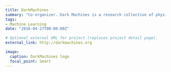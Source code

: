 ```yaml
---
title: DarkMachines
summary: "Co-organizer. Dark Machines is a research collective of physicists and data scientists with the goal to uncover the mysteries of the dark Universe."
tags:
- Machine Learning
date: "2016-04-27T00:00:00Z"

# Optional external URL for project (replaces project detail page).
external_link: http://darkmachines.org

image:
  caption: DarkMachines logo
  focal_point: Smart
---
```

